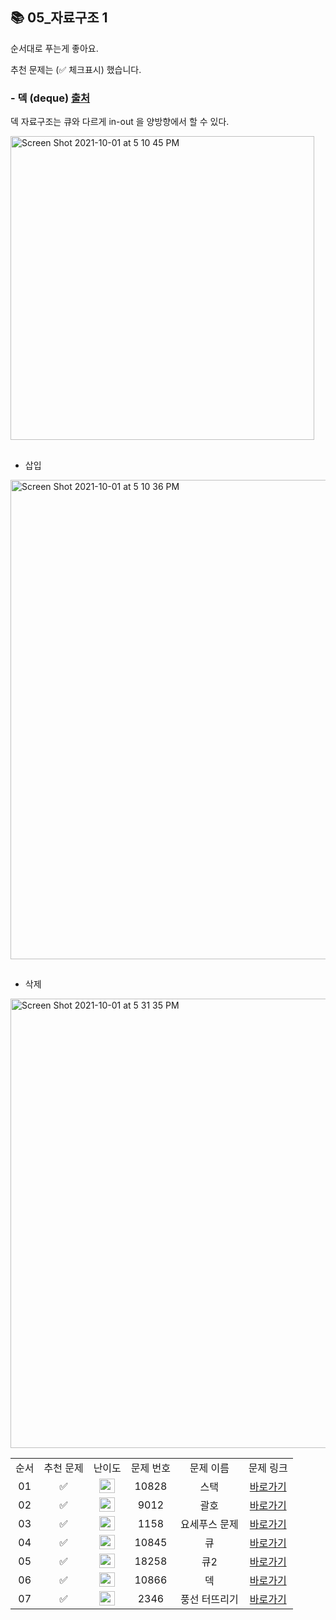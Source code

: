 ## 📚 05_자료구조 1

순서대로 푸는게 좋아요.

추천 문제는 (✅ 체크표시) 했습니다.

### - 덱 (deque) [출처](https://soft.plusblog.co.kr/24)

덱 자료구조는 큐와 다르게 in-out 을 양방향에서 할 수 있다.

<img width="486" alt="Screen Shot 2021-10-01 at 5 10 45 PM" src="https://user-images.githubusercontent.com/79779676/135587439-846c65b1-83d7-4032-aef7-bb13223666f1.png">

##

- 삽입

<img width="767" alt="Screen Shot 2021-10-01 at 5 10 36 PM" src="https://user-images.githubusercontent.com/79779676/135587452-9ff7ee0c-b705-4e27-aa0d-bf395e33b41d.png">

##

- 삭제

<img width="719" alt="Screen Shot 2021-10-01 at 5 31 35 PM" src="https://user-images.githubusercontent.com/79779676/135590165-aa9fc8ba-8ea1-457a-93f4-5426819fdd2a.png">

<br/>

<table>
  <tr>
    <td align="center">순서</td>
    <td align="center">추천 문제</td>
    <td align="center">난이도</td>
    <td align="center">문제 번호</td>
    <td align="center">문제 이름</td>
    <td align="center">문제 링크</td>
  </tr>
  <tr>
    <td align="center">01</td>
    <td align="center">✅</td>
    <td align="center"><img height="23px" width="25px" src="https://d2gd6pc034wcta.cloudfront.net/tier/7.svg"></td>
    <td align="center">10828</td>
    <td align="center">스택</td>
    <td align="center"><a href="https://www.acmicpc.net/problem/10828">바로가기</a></td>
  </tr>
  <tr>
    <td align="center">02</td>
    <td align="center">✅</td>
    <td align="center"><img height="23px" width="25px" src="https://d2gd6pc034wcta.cloudfront.net/tier/7.svg"></td>
    <td align="center">9012</td>
    <td align="center">괄호</td>
    <td align="center"><a href="https://www.acmicpc.net/problem/9012">바로가기</a></td>
  </tr>
  <tr>
    <td align="center">03</td>
    <td align="center">✅</td>
    <td align="center"><img height="23px" width="25px" src="https://d2gd6pc034wcta.cloudfront.net/tier/6.svg"></td>
    <td align="center">1158</td>
    <td align="center">요세푸스 문제</td>
    <td align="center"><a href="https://www.acmicpc.net/problem/1158">바로가기</a></td>
  </tr>
  <tr>
    <td align="center">04</td>
    <td align="center">✅</td>
    <td align="center"><img height="23px" width="25px" src="https://d2gd6pc034wcta.cloudfront.net/tier/7.svg"></td>
    <td align="center">10845</td>
    <td align="center">큐</td>
    <td align="center"><a href="https://www.acmicpc.net/problem/10845">바로가기</a></td>
  </tr>
  <tr>
    <td align="center">05</td>
    <td align="center">✅</td>
    <td align="center"><img height="23px" width="25px" src="https://d2gd6pc034wcta.cloudfront.net/tier/7.svg"></td>
    <td align="center">18258</td>
    <td align="center">큐2</td>
    <td align="center"><a href="https://www.acmicpc.net/problem/18258">바로가기</a></td>
  </tr>
  <tr>
    <td align="center">06</td>
    <td align="center">✅</td>
    <td align="center"><img height="23px" width="25px" src="https://d2gd6pc034wcta.cloudfront.net/tier/7.svg"></td>
    <td align="center">10866</td>
    <td align="center">덱</td>
    <td align="center"><a href="https://www.acmicpc.net/problem/10866">바로가기</a></td>
  </tr>
  <tr>
    <td align="center">07</td>
    <td align="center">✅</td>
    <td align="center"><img height="23px" width="25px" src="https://d2gd6pc034wcta.cloudfront.net/tier/8.svg"></td>
    <td align="center">2346</td>
    <td align="center">풍선 터뜨리기</td>
    <td align="center"><a href="https://www.acmicpc.net/problem/2346">바로가기</a></td>
  </tr>
</table>

<br/><br/>
